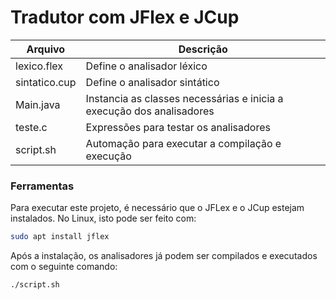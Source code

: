 # Tradutor com JFlex e JCup

| Arquivo | Descrição |
| --- | --- |
| lexico.flex | Define o analisador léxico |
| sintatico.cup | Define o analisador sintático |
| Main.java | Instancia as classes necessárias e inicia a execução dos analisadores |
| teste.c | Expressões para testar os analisadores |
| script.sh | Automação para executar a compilação e execução |

### Ferramentas

Para executar este projeto, é necessário que o JFLex e o JCup estejam instalados. No Linux, isto pode ser feito com:

```bash
sudo apt install jflex
```

Após a instalação, os analisadores já podem ser compilados e executados com o seguinte comando:

```bash
./script.sh
```
